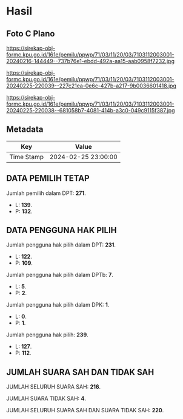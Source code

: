 # Hasil

## Foto C Plano

https://sirekap-obj-formc.kpu.go.id/161e/pemilu/ppwp/71/03/11/20/03/7103112003001-20240216-144449--737b76e1-ebdd-492a-aa15-aab0958f7232.jpg

https://sirekap-obj-formc.kpu.go.id/161e/pemilu/ppwp/71/03/11/20/03/7103112003001-20240225-220039--227c21ea-0e6c-427b-a217-9b0036601418.jpg

https://sirekap-obj-formc.kpu.go.id/161e/pemilu/ppwp/71/03/11/20/03/7103112003001-20240225-220038--681058b7-4081-414b-a3c0-049c9115f387.jpg


## Metadata

| Key        | Value               |
| ---------- | ------------------- |
| Time Stamp | 2024-02-25 23:00:00 |


## DATA PEMILIH TETAP

Jumlah pemilih dalam DPT: **271**.
 * L: **139**.
 * P: **132**.

## DATA PENGGUNA HAK PILIH

Jumlah pengguna hak pilih dalam DPT: **231**.
 * L: **122**.
 * P: **109**.

Jumlah pengguna hak pilih dalam DPTb: **7**.
 * L: **5**.
 * P: **2**.

Jumlah pengguna hak pilih dalam DPK: **1**.
 * L: **0**.
 * P: **1**.

Jumlah pengguna hak pilih: **239**.
 * L: **127**.
 * P: **112**.

## JUMLAH SUARA SAH DAN TIDAK SAH

JUMLAH SELURUH SUARA SAH: **216**.

JUMLAH SUARA TIDAK SAH: **4**.

JUMLAH SELURUH SUARA SAH DAN SUARA TIDAK SAH: **220**.


